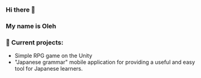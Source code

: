 ### Hi there 👋
### My name is Oleh

### 🎨 Current projects:
- Simple RPG game on the Unity
- "Japanese grammar" mobile application for providing a useful and easy tool for Japanese learners.

